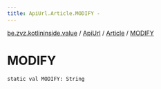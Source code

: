 ```yaml
---
title: ApiUrl.Article.MODIFY - 
---
```


[be.zvz.kotlininside.value](../../index.html) / [ApiUrl](../index.html) / [Article](index.html) / [MODIFY](./-m-o-d-i-f-y.html)

# MODIFY

`static val MODIFY: String`
